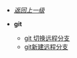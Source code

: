 - [*返回上一级*](/_sidebar.md)
- **git**

    - [git 切换远程分支](/git/git-切换远程分支/README.md)
    - [git新建远程分支](/git/git新建远程分支/README.md)